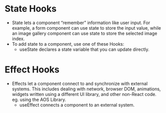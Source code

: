 # State Hooks
- State lets a component “remember” information like user input. For example, a form component can use state to store the input value, while an image gallery component can use state to store the selected image index.
- To add state to a component, use one of these Hooks:
    * useState declares a state variable that you can update directly.

# Effect Hooks
- Effects let a component connect to and synchronize with external systems. This includes dealing with network, browser DOM, animations, widgets written using a different UI library, and other non-React code. eg. using the AOS Library.
    * useEffect connects a component to an external system.
